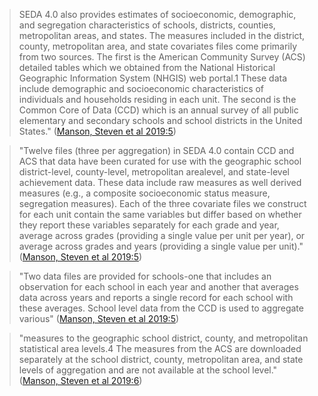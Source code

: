 
> SEDA 4.0 also provides estimates of socioeconomic, demographic, and segregation characteristics of schools, districts, counties, metropolitan areas, and states. The measures included in the district, county, metropolitan area, and state covariates files come primarily from two sources. The first is the American Community Survey (ACS) detailed tables which we obtained from the National Historical Geographic Information System (NHGIS) web portal.1 These data include demographic and socioeconomic characteristics of individuals and households residing in each unit. The second is the Common Core of Data (CCD) which is an annual survey of all public elementary and secondary schools and school districts in the United States." ([Manson, Steven et al 2019:5](zotero://open-pdf/library/items/Q5HJYYT3?page=5))

> "Twelve files (three per aggregation) in SEDA 4.0 contain CCD and ACS that data have been curated for use with the geographic school district-level, county-level, metropolitan arealevel, and state-level achievement data. These data include raw measures as well derived measures (e.g., a composite socioeconomic status measure, segregation measures). Each of the three covariate files we construct for each unit contain the same variables but differ based on whether they report these variables separately for each grade and year, average across grades (providing a single value per unit per year), or average across grades and years (providing a single value per unit)." ([Manson, Steven et al 2019:5](zotero://open-pdf/library/items/Q5HJYYT3?page=5))

> "Two data files are provided for schools-one that includes an observation for each school in each year and another that averages data across years and reports a single record for each school with these averages. School level data from the CCD is used to aggregate various" ([Manson, Steven et al 2019:5](zotero://open-pdf/library/items/Q5HJYYT3?page=5))

> "measures to the geographic school district, county, and metropolitan statistical area levels.4 The measures from the ACS are downloaded separately at the school district, county, metropolitan area, and state levels of aggregation and are not available at the school level." ([Manson, Steven et al 2019:6](zotero://open-pdf/library/items/Q5HJYYT3?page=6))
